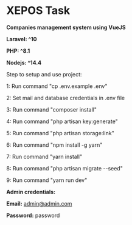# XEPOS Task
**Companies management system using VueJS**

**Laravel: ^10**

**PHP: ^8.1**

**Nodejs: ^14.4**


Step to setup and use project:

1: Run command "cp .env.example .env"

2: Set mail and database credentials in .env file

3: Run command "composer install"

4: Run command "php artisan key:generate"

5: Run command "php artisan storage:link"

6: Run command "npm install -g yarn"

7: Run command "yarn install"

8: Run command "php artisan migrate --seed"

9: Run command "yarn run dev"


**Admin credentials:**

**Email:** admin@admin.com

**Password:** password
